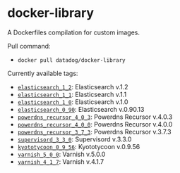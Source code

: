# docker-library
A Dockerfiles compilation for custom images.

Pull command:
 * `docker pull datadog/docker-library`

Currently available tags:
 * [`elasticsearch_1_2`](https://github.com/DataDog/docker-library/tree/master/elasticsearch/1.2): Elasticsearch v.1.2
 * [`elasticsearch_1_1`](https://github.com/DataDog/docker-library/tree/master/elasticsearch/1.1): Elasticsearch v.1.1
 * [`elasticsearch_1_0`](https://github.com/DataDog/docker-library/tree/master/elasticsearch/1.0): Elasticsearch v.1.0
 * [`elasticsearch_0_90`](https://github.com/DataDog/docker-library/tree/master/elasticsearch/0.90): Elasticsearch v.0.90.13
 * [`powerdns_recursor_4_0_3`](https://github.com/DataDog/docker-library/tree/master/powerdns\_recursor/4.0.3): Powerdns Recursor v.4.0.3
 * [`powerdns_recursor_4_0_0`](https://github.com/DataDog/docker-library/tree/master/powerdns\_recursor/4.0.0): Powerdns Recursor v.4.0.0
 * [`powerdns_recursor_3_7_3`](https://github.com/DataDog/docker-library/tree/master/powerdns\_recursor/3.7.3): Powerdns Recursor v.3.7.3
 * [`supervisord_3_3_0`](https://github.com/DataDog/docker-library/tree/master/supervisord/3.3.0): Supervisord v.3.3.0
 * [`kyototycoon_0_9_56`](https://github.com/DataDog/docker-library/tree/master/kyototycoon/0.9.56): Kyototycoon v.0.9.56
 * [`varnish_5_0_0`](https://github.com/DataDog/docker-library/tree/master/varnish/5.0.0): Varnish v.5.0.0
 * [`varnish_4_1_7`](https://github.com/DataDog/docker-library/tree/master/varnish/4.1.7): Varnish v.4.1.7
